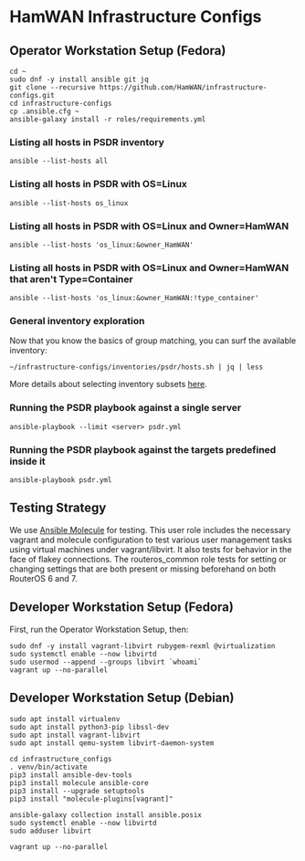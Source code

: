 # HamWAN Infrastructure Configs

## Operator Workstation Setup (Fedora)

```
cd ~
sudo dnf -y install ansible git jq
git clone --recursive https://github.com/HamWAN/infrastructure-configs.git
cd infrastructure-configs
cp .ansible.cfg ~
ansible-galaxy install -r roles/requirements.yml
```

### Listing all hosts in PSDR inventory

```
ansible --list-hosts all
```

### Listing all hosts in PSDR with OS=Linux

```
ansible --list-hosts os_linux
```

### Listing all hosts in PSDR with OS=Linux and Owner=HamWAN

```
ansible --list-hosts 'os_linux:&owner_HamWAN'
```

### Listing all hosts in PSDR with OS=Linux and Owner=HamWAN that aren't Type=Container

```
ansible --list-hosts 'os_linux:&owner_HamWAN:!type_container'
```

### General inventory exploration

Now that you know the basics of group matching, you can surf the available inventory:

```
~/infrastructure-configs/inventories/psdr/hosts.sh | jq | less
```

More details about selecting inventory subsets [here](https://docs.ansible.com/ansible/latest/inventory_guide/intro_patterns.html#pattern-processing-order).

### Running the PSDR playbook against a single server

```
ansible-playbook --limit <server> psdr.yml
```

### Running the PSDR playbook against the targets predefined inside it

```
ansible-playbook psdr.yml
```

## Testing Strategy

We use [Ansible Molecule](https://github.com/ansible/molecule) for testing.
This user role includes the necessary vagrant and molecule configuration to test various user management
tasks using virtual machines under vagrant/libvirt. It also tests for behavior in the face of flakey connections.
The routeros_common role tests for setting or changing settings that are both present or missing beforehand on both RouterOS 6 and 7.

## Developer Workstation Setup (Fedora)

First, run the Operator Workstation Setup, then:

```
sudo dnf -y install vagrant-libvirt rubygem-rexml @virtualization
sudo systemctl enable --now libvirtd
sudo usermod --append --groups libvirt `whoami`
vagrant up --no-parallel
```

## Developer Workstation Setup (Debian)

```
sudo apt install virtualenv
sudo apt install python3-pip libssl-dev
sudo apt install vagrant-libvirt
sudo apt install qemu-system libvirt-daemon-system

cd infrastructure_configs
. venv/bin/activate
pip3 install ansible-dev-tools
pip3 install molecule ansible-core
pip3 install --upgrade setuptools
pip3 install "molecule-plugins[vagrant]"

ansible-galaxy collection install ansible.posix
sudo systemctl enable --now libvirtd
sudo adduser libvirt

vagrant up --no-parallel
```
